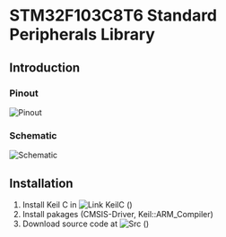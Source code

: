 # STM32F103C8T6 Standard Peripherals Library
## Introduction
### Pinout
![Pinout](https://lh6.googleusercontent.com/wYhAmRIfTgBSWtNt7KT8db70NY2XtEbobHzeHcdPY3SFLKqqIdhgkFJfxikIP2G-J9E6-mFcK-SjpiPfQuUv9yWdaE79o6oB-nglBWmMOmzwL2evWBQ9_uPq08BurhDM0pPziF4)  
### Schematic
![Schematic](https://3.bp.blogspot.com/-MwVmWSpI1Hs/XHvRZFC2FbI/AAAAAAAAAWg/ad3VmRCUdX4q23tXqF-Z2nJg7Gg0LXWqQCEwYBhgL/s1600/stm32f103c8t6_Schematic.jpg)
## Installation
1. Install Keil C in ![Link KeilC](https://www.keil.com/download/product/) (<a>)
2. Install pakages (CMSIS-Driver, Keil::ARM_Compiler)
3. Download source code at ![Src](https://github.com/kiennkt/STM32F1) (<a>)
